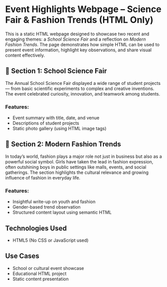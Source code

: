 # Event Highlights Webpage – Science Fair & Fashion Trends (HTML Only)

This is a static HTML webpage designed to showcase two recent and engaging themes: a *School Science Fair* and a reflection on *Modern Fashion Trends*. The page demonstrates how simple HTML can be used to present event information, highlight key observations, and share visual content effectively.

## 🧪 Section 1: School Science Fair

The Annual School Science Fair displayed a wide range of student projects — from basic scientific experiments to complex and creative inventions. The event celebrated curiosity, innovation, and teamwork among students.

### Features:
- Event summary with title, date, and venue
- Descriptions of student projects
- Static photo gallery (using HTML image tags)

## 👗 Section 2: Modern Fashion Trends

In today’s world, fashion plays a major role not just in business but also as a powerful social symbol. Girls have taken the lead in fashion expression, often outshining boys in public settings like malls, events, and social gatherings. The section highlights the cultural relevance and growing influence of fashion in everyday life.

### Features:
- Insightful write-up on youth and fashion
- Gender-based trend observation
- Structured content layout using semantic HTML

## Technologies Used
- HTML5 (No CSS or JavaScript used)

## Use Cases
- School or cultural event showcase
- Educational HTML project
- Static content presentation
